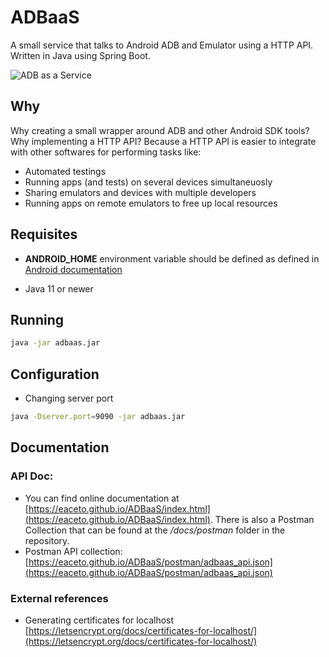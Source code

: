 # ADBaaS
A small service that talks to Android ADB and Emulator using a HTTP API. Written in Java using Spring Boot.

![ADB as a Service](https://repository-images.githubusercontent.com/263344005/b581bd00-9e12-11ea-8b5a-01de42fb1d7d)

## Why

Why creating a small wrapper around ADB and other Android SDK tools? Why implementing a HTTP API? Because a HTTP API is easier to integrate with other softwares for performing tasks like:

* Automated testings
* Running apps (and tests) on several devices simultaneuosly
* Sharing emulators and devices with multiple developers
* Running apps on remote emulators to free up local resources

## Requisites

* **ANDROID_HOME** environment variable should be defined as defined in [Android documentation](https://developer.android.com/studio/command-line/variables)

* Java 11 or newer

## Running

```bash
java -jar adbaas.jar
```

## Configuration

* Changing server port

```bash
java -Dserver.port=9090 -jar adbaas.jar
```

## Documentation 

### API Doc: 

* You can find online documentation at [https://eaceto.github.io/ADBaaS/index.html](https://eaceto.github.io/ADBaaS/index.html). There is also a Postman Collection that can be found at the */docs/postman* folder in the repository.
* Postman API collection: [https://eaceto.github.io/ADBaaS/postman/adbaas_api.json](https://eaceto.github.io/ADBaaS/postman/adbaas_api.json) 

### External references

* Generating certificates for localhost [https://letsencrypt.org/docs/certificates-for-localhost/](https://letsencrypt.org/docs/certificates-for-localhost/)